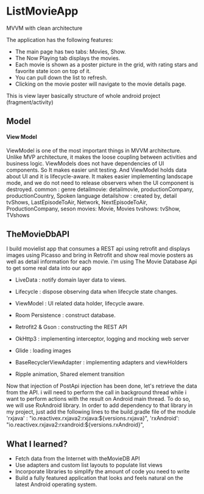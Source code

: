 # ListMovieApp
MVVM with clean architecture

The application has the following features:

- The main page has two tabs: Movies, Show.
- The Now Playing tab displays the movies.
- Each movie is shown as a poster picture in the grid, with rating stars and favorite state icon on top of it.
- You can pull down the list to refresh.
- Clicking on the movie poster will navigate to the movie details page.

This is view layer basically structure of whole android project (fragment/activity)

## Model

#### View Model

ViewModel is one of the most important things in MVVM architecture. Unlike MVP architecture, it makes the loose coupling between activities and business logic. ViewModels does not have dependencies of UI components. So It makes easier unit testing. And ViewModel holds data about UI and it is lifecycle-aware.
It makes easier implementing landscape mode, and we do not need to release observers when the UI component is destroyed.
common : genre
detailmovie: detailmovie, productionCompany, productionCountry, Spoken language
detailshow : created by, detail tvShows, LastEpisodeToAir, Network, NextEpisodeToAir, ProductionCompany, seson
movies: Movie, Movies
tvshows: tvShow, TVshows

## TheMovieDbAPI
 
I build movielist app that consumes a REST api using retrofit and displays images using Picasso and bring in Retrofit and 
show real movie posters as well as detail information for each movie.
i'm using The Movie Database Api to get some real data into our app

- LiveData : notify domain layer data to views.
- Lifecycle : dispose observing data when lifecycle state changes.
- ViewModel : UI related data holder, lifecycle aware.
- Room Persistence : construct database.


- Retrofit2 & Gson : constructing the REST API
- OkHttp3 : implementing interceptor, logging and mocking web server
- Glide :  loading images
- BaseRecyclerViewAdapter  : implementing adapters and viewHolders
- Ripple animation, Shared element transition

Now that injection of PostApi injection has been done, let's retrieve the data from the API. 
i will need to perform the call in background thread while i want to perform actions with the result on Android main thread. 
To do so, we will use RxAndroid library. 
In order to add dependency to that library in my project, just add the following lines to the build.gradle file of the module
 'rxjava'   : "io.reactivex.rxjava2:rxjava:${versions.rxjava}",
                    'rxAndroid': "io.reactivex.rxjava2:rxandroid:${versions.rxAndroid}",





## What I learned?
- Fetch data from the Internet with theMovieDB API
- Use adapters and custom list layouts to populate list views
- Incorporate libraries to simplify the amount of code you need to write
- Build a fully featured application that looks and feels natural on the latest Android operating system.


 
